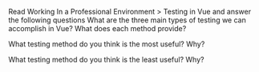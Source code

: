 Read Working In a Professional Environment > Testing in Vue and answer the following questions
What are the three main types of testing we can accomplish in Vue? What does each method provide?

What testing method do you think is the most useful? Why?

What testing method do you think is the least useful? Why?
